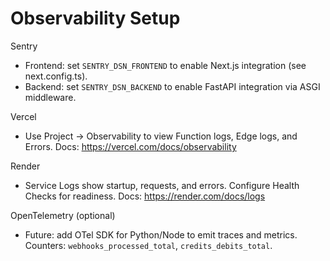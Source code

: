 # Observability Setup

Sentry
- Frontend: set `SENTRY_DSN_FRONTEND` to enable Next.js integration (see next.config.ts).
- Backend: set `SENTRY_DSN_BACKEND` to enable FastAPI integration via ASGI middleware.

Vercel
- Use Project → Observability to view Function logs, Edge logs, and Errors.
  Docs: https://vercel.com/docs/observability

Render
- Service Logs show startup, requests, and errors. Configure Health Checks for readiness.
  Docs: https://render.com/docs/logs

OpenTelemetry (optional)
- Future: add OTel SDK for Python/Node to emit traces and metrics. Counters: `webhooks_processed_total`, `credits_debits_total`.
